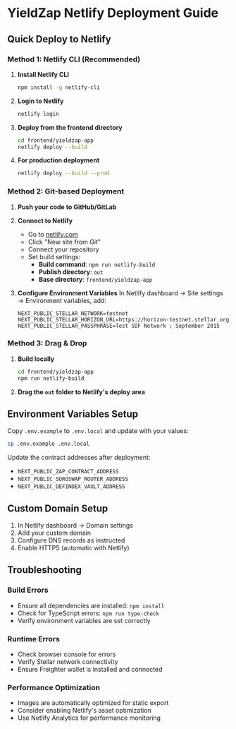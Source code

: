 # YieldZap Netlify Deployment Guide

## Quick Deploy to Netlify

### Method 1: Netlify CLI (Recommended)

1. **Install Netlify CLI**
   ```bash
   npm install -g netlify-cli
   ```

2. **Login to Netlify**
   ```bash
   netlify login
   ```

3. **Deploy from the frontend directory**
   ```bash
   cd frontend/yieldzap-app
   netlify deploy --build
   ```

4. **For production deployment**
   ```bash
   netlify deploy --build --prod
   ```

### Method 2: Git-based Deployment

1. **Push your code to GitHub/GitLab**

2. **Connect to Netlify**
   - Go to [netlify.com](https://netlify.com)
   - Click "New site from Git"
   - Connect your repository
   - Set build settings:
     - **Build command**: `npm run netlify-build`
     - **Publish directory**: `out`
     - **Base directory**: `frontend/yieldzap-app`

3. **Configure Environment Variables**
   In Netlify dashboard → Site settings → Environment variables, add:
   ```
   NEXT_PUBLIC_STELLAR_NETWORK=testnet
   NEXT_PUBLIC_STELLAR_HORIZON_URL=https://horizon-testnet.stellar.org
   NEXT_PUBLIC_STELLAR_PASSPHRASE=Test SDF Network ; September 2015
   ```

### Method 3: Drag & Drop

1. **Build locally**
   ```bash
   cd frontend/yieldzap-app
   npm run netlify-build
   ```

2. **Drag the `out` folder to Netlify's deploy area**

## Environment Variables Setup

Copy `.env.example` to `.env.local` and update with your values:

```bash
cp .env.example .env.local
```

Update the contract addresses after deployment:
- `NEXT_PUBLIC_ZAP_CONTRACT_ADDRESS`
- `NEXT_PUBLIC_SOROSWAP_ROUTER_ADDRESS`
- `NEXT_PUBLIC_DEFINDEX_VAULT_ADDRESS`

## Custom Domain Setup

1. In Netlify dashboard → Domain settings
2. Add your custom domain
3. Configure DNS records as instructed
4. Enable HTTPS (automatic with Netlify)

## Troubleshooting

### Build Errors
- Ensure all dependencies are installed: `npm install`
- Check for TypeScript errors: `npm run type-check`
- Verify environment variables are set correctly

### Runtime Errors
- Check browser console for errors
- Verify Stellar network connectivity
- Ensure Freighter wallet is installed and connected

### Performance Optimization
- Images are automatically optimized for static export
- Consider enabling Netlify's asset optimization
- Use Netlify Analytics for performance monitoring
